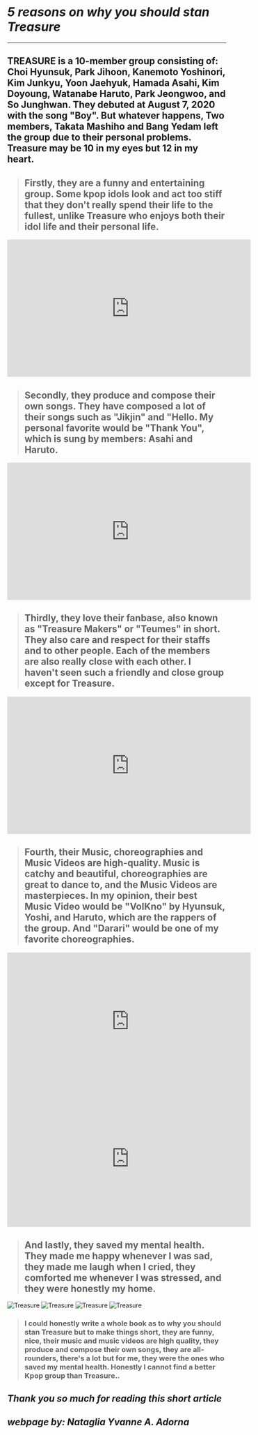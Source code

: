 # *5 reasons on why you should stan Treasure*
---
## TREASURE is a 10-member group consisting of: Choi Hyunsuk, Park Jihoon, Kanemoto Yoshinori, Kim Junkyu, Yoon Jaehyuk, Hamada Asahi, Kim Doyoung, Watanabe Haruto, Park Jeongwoo, and So Junghwan. They debuted at August 7, 2020 with the song "Boy". But whatever happens, Two members, Takata Mashiho and Bang Yedam left the group due to their personal problems. Treasure may be 10 in my eyes but 12 in my heart. ##

> ## Firstly, they are a funny and entertaining group. Some kpop idols look and act too stiff that they don't really spend their life to the fullest, unlike Treasure who enjoys both their idol life and their personal life. ##

<iframe width="560" height="315" src="https://www.youtube.com/embed/55YJA2hitXQ" title="YouTube video player" frameborder="0" allow="accelerometer; autoplay; clipboard-write; encrypted-media; gyroscope; picture-in-picture" allowfullscreen></iframe>

> ## Secondly, they produce and compose their own songs. They have composed a lot of their songs such as "Jikjin" and "Hello. My personal favorite would be "Thank You", which is sung by members: Asahi and Haruto. ##

<iframe width="560" height="315" src="https://www.youtube.com/embed/cyrGAnZUp1U" title="YouTube video player" frameborder="0" allow="accelerometer; autoplay; clipboard-write; encrypted-media; gyroscope; picture-in-picture" allowfullscreen></iframe>

> ## Thirdly, they love their fanbase, also known as "Treasure Makers" or "Teumes" in short. They also care and respect for their staffs and to other people. Each of the members are also really close with each other. I haven't seen such a friendly and close group except for Treasure. ##

<iframe width="560" height="315" src="https://www.youtube.com/embed/tBiaPjh8q5U" title="YouTube video player" frameborder="0" allow="accelerometer; autoplay; clipboard-write; encrypted-media; gyroscope; picture-in-picture" allowfullscreen></iframe>

> ## Fourth, their Music, choreographies and Music Videos are high-quality. Music is catchy and beautiful, choreographies are great to dance to, and the Music Videos are masterpieces. In my opinion, their best Music Video would be "VolKno" by Hyunsuk, Yoshi, and Haruto, which are the rappers of the group. And "Darari" would be one of my favorite choreographies. ##

<iframe width="560" height="315" src="https://www.youtube.com/embed/Dbs3l_ZJR6o" title="YouTube video player" frameborder="0" allow="accelerometer; autoplay; clipboard-write; encrypted-media; gyroscope; picture-in-picture" allowfullscreen></iframe>

<iframe width="560" height="315" src="https://www.youtube.com/embed/2bCdVnoztc8" title="YouTube video player" frameborder="0" allow="accelerometer; autoplay; clipboard-write; encrypted-media; gyroscope; picture-in-picture" allowfullscreen></iframe>

> ## And lastly, they saved my mental health. They made me happy whenever I was sad, they made me laugh when I cried, they comforted me whenever I was stressed, and they were honestly my home.  


![Treasure](https://i.pinimg.com/564x/c6/04/a2/c604a22942018726e44521d066c882b6.jpg)
![Treasure](https://i.pinimg.com/564x/ce/27/78/ce277883a889945e679f698aa7243155.jpg)
![Treasure](https://i.pinimg.com/564x/de/59/44/de5944b01cf14198902a4e6e8cba01af.jpg)
![Treasure](https://i.pinimg.com/564x/c7/e7/b8/c7e7b86533001ffecb74c60bddaddc31.jpg)


> ### I could honestly write a whole book as to why you should stan Treasure but to make things short, they are funny, nice, their music and music videos are high quality, they produce and compose their own songs, they are all-rounders, there's a lot but for me, they were the ones who saved my mental health. Honestly I cannot find a better Kpop group than Treasure.. ###


## *Thank you so much for reading this short article*

## *webpage by: Nataglia Yvanne A. Adorna*
